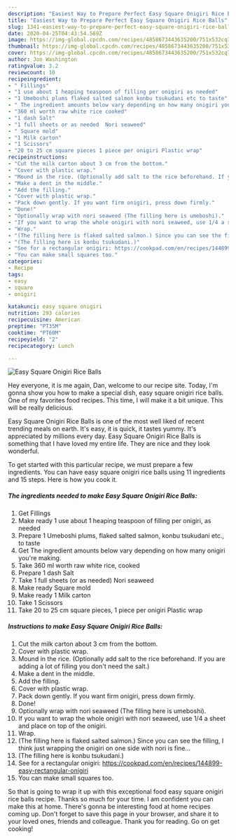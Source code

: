 ```yaml
---
description: "Easiest Way to Prepare Perfect Easy Square Onigiri Rice Balls"
title: "Easiest Way to Prepare Perfect Easy Square Onigiri Rice Balls"
slug: 1341-easiest-way-to-prepare-perfect-easy-square-onigiri-rice-balls
date: 2020-04-25T04:43:54.569Z
image: https://img-global.cpcdn.com/recipes/4858673443635200/751x532cq70/easy-square-onigiri-rice-balls-recipe-main-photo.jpg
thumbnail: https://img-global.cpcdn.com/recipes/4858673443635200/751x532cq70/easy-square-onigiri-rice-balls-recipe-main-photo.jpg
cover: https://img-global.cpcdn.com/recipes/4858673443635200/751x532cq70/easy-square-onigiri-rice-balls-recipe-main-photo.jpg
author: Jon Washington
ratingvalue: 3.2
reviewcount: 10
recipeingredient:
- " Fillings"
- "1 use about 1 heaping teaspoon of filling per onigiri as needed"
- "1 Umeboshi plums flaked salted salmon konbu tsukudani etc to taste"
- " The ingredient amounts below vary depending on how many onigiri youre making"
- "360 ml worth raw white rice cooked"
- "1 dash Salt"
- "1 full sheets or as needed  Nori seaweed"
- " Square mold"
- "1 Milk carton"
- "1 Scissors"
- "20 to 25 cm square pieces 1 piece per onigiri Plastic wrap"
recipeinstructions:
- "Cut the milk carton about 3 cm from the bottom."
- "Cover with plastic wrap."
- "Mound in the rice. (Optionally add salt to the rice beforehand. If you are adding a lot of filling you don&#39;t need the salt.)"
- "Make a dent in the middle."
- "Add the filling."
- "Cover with plastic wrap."
- "Pack down gently. If you want firm onigiri, press down firmly."
- "Done!"
- "Optionally wrap with nori seaweed (The filling here is umeboshi)."
- "If you want to wrap the whole onigiri with nori seaweed, use 1/4 a sheet and place on top of the onigiri."
- "Wrap."
- "(The filling here is flaked salted salmon.) Since you can see the filling, I think just wrapping the onigiri on one side with nori is fine..."
- "(The filling here is konbu tsukudani.)"
- "See for a rectangular onigiri: https://cookpad.com/en/recipes/144899-easy-rectangular-onigiri"
- "You can make small squares too."
categories:
- Recipe
tags:
- easy
- square
- onigiri

katakunci: easy square onigiri 
nutrition: 293 calories
recipecuisine: American
preptime: "PT35M"
cooktime: "PT60M"
recipeyield: "2"
recipecategory: Lunch

---
```



![Easy Square Onigiri Rice Balls](https://img-global.cpcdn.com/recipes/4858673443635200/751x532cq70/easy-square-onigiri-rice-balls-recipe-main-photo.jpg)

Hey everyone, it is me again, Dan, welcome to our recipe site. Today, I'm gonna show you how to make a special dish, easy square onigiri rice balls. One of my favorites food recipes. This time, I will make it a bit unique. This will be really delicious.

Easy Square Onigiri Rice Balls is one of the most well liked of recent trending meals on earth. It's easy, it is quick, it tastes yummy. It's appreciated by millions every day. Easy Square Onigiri Rice Balls is something that I have loved my entire life. They are nice and they look wonderful.




To get started with this particular recipe, we must prepare a few ingredients. You can have easy square onigiri rice balls using 11 ingredients and 15 steps. Here is how you cook it.

<!--inarticleads1-->

##### The ingredients needed to make Easy Square Onigiri Rice Balls:

1. Get  Fillings
1. Make ready 1 use about 1 heaping teaspoon of filling per onigiri, as needed
1. Prepare 1 Umeboshi plums, flaked salted salmon, konbu tsukudani etc., to taste
1. Get  The ingredient amounts below vary depending on how many onigiri you&#39;re making.
1. Take 360 ml worth raw white rice, cooked
1. Prepare 1 dash Salt
1. Take 1 full sheets (or as needed)  Nori seaweed
1. Make ready  Square mold
1. Make ready 1 Milk carton
1. Take 1 Scissors
1. Take 20 to 25 cm square pieces, 1 piece per onigiri Plastic wrap




<!--inarticleads2-->

##### Instructions to make Easy Square Onigiri Rice Balls:

1. Cut the milk carton about 3 cm from the bottom.
1. Cover with plastic wrap.
1. Mound in the rice. (Optionally add salt to the rice beforehand. If you are adding a lot of filling you don&#39;t need the salt.)
1. Make a dent in the middle.
1. Add the filling.
1. Cover with plastic wrap.
1. Pack down gently. If you want firm onigiri, press down firmly.
1. Done!
1. Optionally wrap with nori seaweed (The filling here is umeboshi).
1. If you want to wrap the whole onigiri with nori seaweed, use 1/4 a sheet and place on top of the onigiri.
1. Wrap.
1. (The filling here is flaked salted salmon.) Since you can see the filling, I think just wrapping the onigiri on one side with nori is fine...
1. (The filling here is konbu tsukudani.)
1. See for a rectangular onigiri: https://cookpad.com/en/recipes/144899-easy-rectangular-onigiri
1. You can make small squares too.




So that is going to wrap it up with this exceptional food easy square onigiri rice balls recipe. Thanks so much for your time. I am confident you can make this at home. There's gonna be interesting food at home recipes coming up. Don't forget to save this page in your browser, and share it to your loved ones, friends and colleague. Thank you for reading. Go on get cooking!
